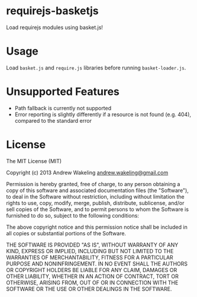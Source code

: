 requirejs-basketjs
==================

Load requirejs modules using basket.js!


Usage
==
Load `basket.js` and `require.js` libraries before running `basket-loader.js`.


Unsupported Features
==
- Path fallback is currently not supported
- Error reporting is slightly differently if a resource is not found (e.g. 404), compared to the standard error

License
==

The MIT License (MIT)

Copyright (c) 2013 Andrew Wakeling <andrew.wakeling@gmail.com>

Permission is hereby granted, free of charge, to any person obtaining a copy of
this software and associated documentation files (the "Software"), to deal in
the Software without restriction, including without limitation the rights to
use, copy, modify, merge, publish, distribute, sublicense, and/or sell copies of
the Software, and to permit persons to whom the Software is furnished to do so,
subject to the following conditions:

The above copyright notice and this permission notice shall be included in all
copies or substantial portions of the Software.

THE SOFTWARE IS PROVIDED "AS IS", WITHOUT WARRANTY OF ANY KIND, EXPRESS OR
IMPLIED, INCLUDING BUT NOT LIMITED TO THE WARRANTIES OF MERCHANTABILITY, FITNESS
FOR A PARTICULAR PURPOSE AND NONINFRINGEMENT. IN NO EVENT SHALL THE AUTHORS OR
COPYRIGHT HOLDERS BE LIABLE FOR ANY CLAIM, DAMAGES OR OTHER LIABILITY, WHETHER
IN AN ACTION OF CONTRACT, TORT OR OTHERWISE, ARISING FROM, OUT OF OR IN
CONNECTION WITH THE SOFTWARE OR THE USE OR OTHER DEALINGS IN THE SOFTWARE.